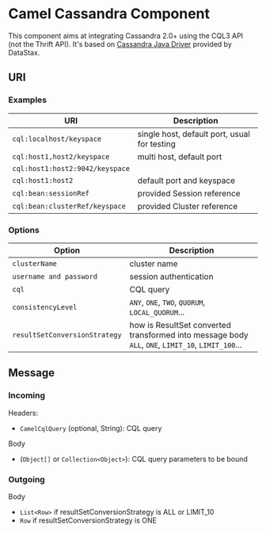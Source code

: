 # Camel Cassandra Component

This component aims at integrating Cassandra 2.0+ using the CQL3 API (not the Thrift API).
It's based on [Cassandra Java Driver](https://github.com/datastax/java-driver) provided by DataStax.

## URI

### Examples

| URI                              | Description
|----------------------------------|----------------------------------
|`cql:localhost/keyspace`          | single host, default port, usual for testing
|`cql:host1,host2/keyspace`        | multi host, default port
|`cql:host1:host2:9042/keyspace`   |
|`cql:host1:host2`                 | default port and keyspace
|`cql:bean:sessionRef`             | provided Session reference
|`cql:bean:clusterRef/keyspace`    | provided Cluster reference

### Options

| Option                           | Description
|----------------------------------|----------------------------------
|`clusterName`                     | cluster name
|`username and password`           | session authentication
|`cql`                             | CQL query
|`consistencyLevel`                | `ANY`, `ONE`, `TWO`, `QUORUM`, `LOCAL_QUORUM`...
|`resultSetConversionStrategy`     | how is ResultSet converted transformed into message body `ALL`, `ONE`, `LIMIT_10`, `LIMIT_100`...

## Message

### Incoming

Headers:
* `CamelCqlQuery` (optional, String): CQL query

Body
* (`Object[]` or `Collection<Object>`): CQL query parameters to be bound

### Outgoing

Body
* `List<Row>` if resultSetConversionStrategy is ALL or LIMIT_10
* `Row` if resultSetConversionStrategy is ONE
